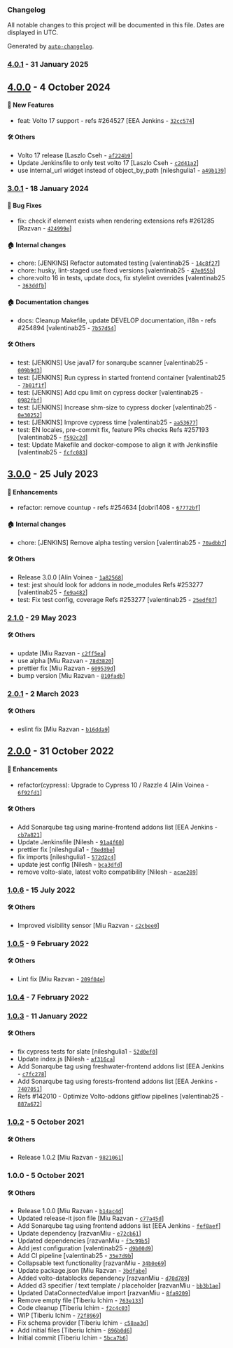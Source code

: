 ### Changelog

All notable changes to this project will be documented in this file. Dates are displayed in UTC.

Generated by [`auto-changelog`](https://github.com/CookPete/auto-changelog).

### [4.0.1](https://github.com/eea/volto-slate-dataentity/compare/4.0.0...4.0.1) - 31 January 2025

## [4.0.0](https://github.com/eea/volto-slate-dataentity/compare/3.0.1...4.0.0) - 4 October 2024

#### :rocket: New Features

- feat: Volto 17 support - refs #264527 [EEA Jenkins - [`32cc574`](https://github.com/eea/volto-slate-dataentity/commit/32cc5740b1ae2e6ffb6a13d6cefa8aa22b8ea157)]

#### :hammer_and_wrench: Others

- Volto 17 release [Laszlo Cseh - [`af224b9`](https://github.com/eea/volto-slate-dataentity/commit/af224b922c2a6eee709d7d94025035e5c152fc41)]
- Update Jenkinsfile to only test volto 17 [Laszlo Cseh - [`c2d41a2`](https://github.com/eea/volto-slate-dataentity/commit/c2d41a25614c030df3ebfa58a7609dac0c90de3e)]
- use internal_url widget instead of object_by_path [nileshgulia1 - [`a49b139`](https://github.com/eea/volto-slate-dataentity/commit/a49b1391ce04410b3db182d7e4cd42262de442a5)]
### [3.0.1](https://github.com/eea/volto-slate-dataentity/compare/3.0.0...3.0.1) - 18 January 2024

#### :bug: Bug Fixes

- fix: check if element exists when rendering extensions refs #261285 [Razvan - [`424999e`](https://github.com/eea/volto-slate-dataentity/commit/424999e71aa0ffde44c2aef83acf42a371563f59)]

#### :house: Internal changes

- chore: [JENKINS] Refactor automated testing [valentinab25 - [`14c8f27`](https://github.com/eea/volto-slate-dataentity/commit/14c8f275afed576828e7600afcb478de54ca97d4)]
- chore: husky, lint-staged use fixed versions [valentinab25 - [`47e055b`](https://github.com/eea/volto-slate-dataentity/commit/47e055be19fcc83f52a5b2f111cb37a6a47f5c5b)]
- chore:volto 16 in tests, update docs, fix stylelint overrides [valentinab25 - [`363ddfb`](https://github.com/eea/volto-slate-dataentity/commit/363ddfb77f643b52f7eda0280a1f0fbba8df6e9e)]

#### :house: Documentation changes

- docs: Cleanup Makefile, update DEVELOP documentation, i18n - refs #254894 [valentinab25 - [`7b57d54`](https://github.com/eea/volto-slate-dataentity/commit/7b57d54b3f19d91d9eaec79b252a7a23ede05fba)]

#### :hammer_and_wrench: Others

- test: [JENKINS] Use java17 for sonarqube scanner [valentinab25 - [`009b9d3`](https://github.com/eea/volto-slate-dataentity/commit/009b9d30c38d8a79611ca5dce52879553eed0c9b)]
- test: [JENKINS] Run cypress in started frontend container [valentinab25 - [`7b01f1f`](https://github.com/eea/volto-slate-dataentity/commit/7b01f1fc15de9230eeaaa82b435182ecec34b7e7)]
- test: [JENKINS] Add cpu limit on cypress docker [valentinab25 - [`0982fbf`](https://github.com/eea/volto-slate-dataentity/commit/0982fbfa2229dc144fc037e65a77eca60489c4b8)]
- test: [JENKINS] Increase shm-size to cypress docker [valentinab25 - [`0e30252`](https://github.com/eea/volto-slate-dataentity/commit/0e3025293d7b782888652c7ced40f35d178cdea2)]
- test: [JENKINS] Improve cypress time [valentinab25 - [`aa53677`](https://github.com/eea/volto-slate-dataentity/commit/aa53677cf88bb9111637971f11bc223a487d1c57)]
- test: EN locales, pre-commit fix, feature PRs checks Refs #257193 [valentinab25 - [`f592c2d`](https://github.com/eea/volto-slate-dataentity/commit/f592c2d7af25f2fc7217e4c8060a589a90caf160)]
- test: Update Makefile and docker-compose to align it with Jenkinsfile [valentinab25 - [`fcfc083`](https://github.com/eea/volto-slate-dataentity/commit/fcfc0837478ff4c153409ccbd21b8477610e3e48)]
## [3.0.0](https://github.com/eea/volto-slate-dataentity/compare/2.1.0...3.0.0) - 25 July 2023

#### :nail_care: Enhancements

- refactor: remove countup - refs #254634 [dobri1408 - [`67772bf`](https://github.com/eea/volto-slate-dataentity/commit/67772bf38f2675eb66f0c6e2dffe9f24d762c8df)]

#### :house: Internal changes

- chore: [JENKINS] Remove alpha testing version [valentinab25 - [`70adbb7`](https://github.com/eea/volto-slate-dataentity/commit/70adbb74240ad9302a18e2151fbac74b48a1a2d2)]

#### :hammer_and_wrench: Others

- Release 3.0.0 [Alin Voinea - [`1a82568`](https://github.com/eea/volto-slate-dataentity/commit/1a82568487a7b1ede3ef1c50de2dc0a83e69afa5)]
- test: jest should look for addons in node_modules Refs #253277 [valentinab25 - [`fe9a482`](https://github.com/eea/volto-slate-dataentity/commit/fe9a4825e7c3e4c90aa7d491b3802256e944b397)]
- test: Fix test config, coverage Refs #253277 [valentinab25 - [`25edf07`](https://github.com/eea/volto-slate-dataentity/commit/25edf078317ba2c8eb2a57a0072b768327a73d27)]
### [2.1.0](https://github.com/eea/volto-slate-dataentity/compare/2.0.1...2.1.0) - 29 May 2023

#### :hammer_and_wrench: Others

- update [Miu Razvan - [`c2ff5ea`](https://github.com/eea/volto-slate-dataentity/commit/c2ff5ea5156eabf59b0e87849eda542174416880)]
- use alpha [Miu Razvan - [`78d3820`](https://github.com/eea/volto-slate-dataentity/commit/78d38200ba12439b27943636fd8636828a7ee7e0)]
- prettier fix [Miu Razvan - [`609539d`](https://github.com/eea/volto-slate-dataentity/commit/609539dc1eb2cd489fed09cb671b9ba535210659)]
- bump version [Miu Razvan - [`810fadb`](https://github.com/eea/volto-slate-dataentity/commit/810fadba618ad0624e9f26af9f105fc9f2a41a67)]
### [2.0.1](https://github.com/eea/volto-slate-dataentity/compare/2.0.0...2.0.1) - 2 March 2023

#### :hammer_and_wrench: Others

- eslint fix [Miu Razvan - [`b16dda9`](https://github.com/eea/volto-slate-dataentity/commit/b16dda98fb286359eb7a3a63e8c7134660eeb6f6)]
## [2.0.0](https://github.com/eea/volto-slate-dataentity/compare/1.0.6...2.0.0) - 31 October 2022

#### :nail_care: Enhancements

- refactor(cypress): Upgrade to Cypress 10 / Razzle 4 [Alin Voinea - [`6f92fd1`](https://github.com/eea/volto-slate-dataentity/commit/6f92fd1c5a1947dcaa87b507bdc45d92409ca06b)]

#### :hammer_and_wrench: Others

- Add Sonarqube tag using marine-frontend addons list [EEA Jenkins - [`cb7a821`](https://github.com/eea/volto-slate-dataentity/commit/cb7a821b195b7ff6b56aed8e46103e81ca03436a)]
- Update Jenkinsfile [Nilesh - [`91a4f60`](https://github.com/eea/volto-slate-dataentity/commit/91a4f6042ef6745d2dbeecc62a9f648dfd73e2e0)]
- prettier fix [nileshgulia1 - [`f8ed8be`](https://github.com/eea/volto-slate-dataentity/commit/f8ed8beeb63618282dc23d8d5f26478952f577b2)]
- fix imports [nileshgulia1 - [`572d2c4`](https://github.com/eea/volto-slate-dataentity/commit/572d2c404ad0fedeeddac87552f25af3bce58ac6)]
- update jest config [Nilesh - [`bca3dfd`](https://github.com/eea/volto-slate-dataentity/commit/bca3dfd0cf64f70d7c57a9f0a1ea32c4f4da249b)]
- remove volto-slate, latest volto compatibility [Nilesh - [`acae289`](https://github.com/eea/volto-slate-dataentity/commit/acae289d14d1305a5aec2aefb1f7c3f339cf26fc)]
### [1.0.6](https://github.com/eea/volto-slate-dataentity/compare/1.0.5...1.0.6) - 15 July 2022

#### :hammer_and_wrench: Others

- Improved visibility sensor [Miu Razvan - [`c2cbee0`](https://github.com/eea/volto-slate-dataentity/commit/c2cbee025270e54c110c72cced7bb2636adb90b7)]
### [1.0.5](https://github.com/eea/volto-slate-dataentity/compare/1.0.4...1.0.5) - 9 February 2022

#### :hammer_and_wrench: Others

- Lint fix [Miu Razvan - [`209f04e`](https://github.com/eea/volto-slate-dataentity/commit/209f04eee1364027aa0c22b551ab6624d07bc6ea)]
### [1.0.4](https://github.com/eea/volto-slate-dataentity/compare/1.0.3...1.0.4) - 7 February 2022

### [1.0.3](https://github.com/eea/volto-slate-dataentity/compare/1.0.2...1.0.3) - 11 January 2022

#### :hammer_and_wrench: Others

- fix cypress tests for slate [nileshgulia1 - [`52d0ef0`](https://github.com/eea/volto-slate-dataentity/commit/52d0ef0a19b1c4890a50ebad16cc74581ba8940d)]
- Update index.js [Nilesh - [`af316ca`](https://github.com/eea/volto-slate-dataentity/commit/af316ca4f9fd4de916d32a5088b69cd91f32eb77)]
- Add Sonarqube tag using freshwater-frontend addons list [EEA Jenkins - [`c7fc278`](https://github.com/eea/volto-slate-dataentity/commit/c7fc2782775aa699887870feb7e6a225027d69f7)]
- Add Sonarqube tag using forests-frontend addons list [EEA Jenkins - [`7407051`](https://github.com/eea/volto-slate-dataentity/commit/7407051311991a0f2c727e5cb0a5597238886a69)]
- Refs #142010 - Optimize Volto-addons gitflow pipelines [valentinab25 - [`887a672`](https://github.com/eea/volto-slate-dataentity/commit/887a6724c700c73091f73b647afb60860dc59294)]
### [1.0.2](https://github.com/eea/volto-slate-dataentity/compare/1.0.0...1.0.2) - 5 October 2021

#### :hammer_and_wrench: Others

- Release 1.0.2 [Miu Razvan - [`9821061`](https://github.com/eea/volto-slate-dataentity/commit/98210613d679a7bdf8539bdd4306cfe7f37f6917)]
### 1.0.0 - 5 October 2021

#### :hammer_and_wrench: Others

- Release 1.0.0 [Miu Razvan - [`b14ac4d`](https://github.com/eea/volto-slate-dataentity/commit/b14ac4ddaf786f6add76d1e93110eb8b8c46dd05)]
- Updated release-it json file [Miu Razvan - [`c77a45d`](https://github.com/eea/volto-slate-dataentity/commit/c77a45d6b2fcacda87975eb642c502cdde2a52a0)]
- Add Sonarqube tag using frontend addons list [EEA Jenkins - [`fef8aef`](https://github.com/eea/volto-slate-dataentity/commit/fef8aefda26d9505544920832a8b323dfd63d4c1)]
- Update dependency [razvanMiu - [`e72cb61`](https://github.com/eea/volto-slate-dataentity/commit/e72cb612b92195a5bc3891e4489138609fec074c)]
- Updated dependencies [razvanMiu - [`f3c99b5`](https://github.com/eea/volto-slate-dataentity/commit/f3c99b5c695e12dfeb8e7f37e89ce5966215dec3)]
- Add jest configuration [valentinab25 - [`d9b00d9`](https://github.com/eea/volto-slate-dataentity/commit/d9b00d9a171452315503b94e980a0c5793611dd9)]
- Add CI pipeline [valentinab25 - [`35e7d9b`](https://github.com/eea/volto-slate-dataentity/commit/35e7d9b980e9a067da0447f5d2336b3cc62c4e91)]
- Collapsable text functionality [razvanMiu - [`34b0e69`](https://github.com/eea/volto-slate-dataentity/commit/34b0e6956050e0150cbff013b11ed0c660ae6155)]
- Update package.json [Miu Razvan - [`3bdfabe`](https://github.com/eea/volto-slate-dataentity/commit/3bdfabeb45dfc76a282c3f9a5ab4cd23648cf720)]
- Added volto-datablocks dependency [razvanMiu - [`d70d789`](https://github.com/eea/volto-slate-dataentity/commit/d70d789cff7cafaf19d1c58031fc656a5ee197e2)]
- Added d3 specifier / text template / placeholder [razvanMiu - [`bb3b1ae`](https://github.com/eea/volto-slate-dataentity/commit/bb3b1aef73df33b6431290247d6f60a6a05df8ca)]
- Updated DataConnectedValue import [razvanMiu - [`8fa9209`](https://github.com/eea/volto-slate-dataentity/commit/8fa920965b142e1b5da11591586aead01a42e726)]
- Remove empty file [Tiberiu Ichim - [`763e133`](https://github.com/eea/volto-slate-dataentity/commit/763e133fa9424f78ff9e488cdf49cff3e723863b)]
- Code cleanup [Tiberiu Ichim - [`f2c4c03`](https://github.com/eea/volto-slate-dataentity/commit/f2c4c0317c8f3fa9e0307b9e08dda92480ed25aa)]
- WIP [Tiberiu Ichim - [`72f8969`](https://github.com/eea/volto-slate-dataentity/commit/72f8969af27fec465983b54f8644ab506bd3b0bd)]
- Fix schema provider [Tiberiu Ichim - [`c58aa3d`](https://github.com/eea/volto-slate-dataentity/commit/c58aa3d0afb0d48d355fe9cd3899426889ef6403)]
- Add initial files [Tiberiu Ichim - [`896b0d6`](https://github.com/eea/volto-slate-dataentity/commit/896b0d6b4ed16dc229dcf07b8104946df64397d7)]
- Initial commit [Tiberiu Ichim - [`5bca7b6`](https://github.com/eea/volto-slate-dataentity/commit/5bca7b6121d63a4df09141fe65282420ac2adcf0)]
